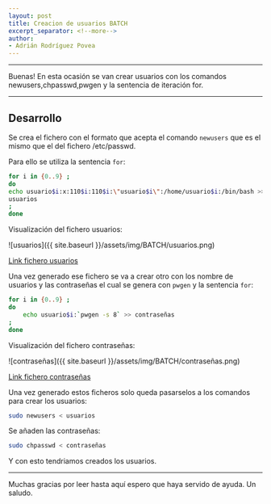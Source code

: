 ```yaml
---
layout: post
title: Creacion de usuarios BATCH
excerpt_separator: <!--more-->
author:
- Adrián Rodríguez Povea
---
```


***

Buenas! En esta ocasión se van crear usuarios con los comandos newusers,chpasswd,pwgen y la sentencia de iteración for.

***

<!--more-->

## Desarrollo

Se crea el fichero con el formato que acepta el comando `newusers` que es el mismo que el del fichero /etc/passwd.    

Para ello se utiliza la sentencia `for`:    

```bash
for i in {0..9} ;
do
echo usuario$i:x:110$i:110$i:\"usuario$i\":/home/usuario$i:/bin/bash >>
usuarios
;
done
```

Visualización del fichero usuarios:    

![usuarios]({{ site.baseurl }}/assets/img/BATCH/usuarios.png)    

[Link fichero usuarios](https://github.com/arpovea/arpovea.github.io/blob/master/assets/img/Hping3yNetCat/escenariotrasnporte2.mn)    

Una vez generado ese fichero se va a crear otro con los nombre de usuarios y las contraseñas el cual se genera con `pwgen` y la sentencia `for`:    

```bash
for i in {0..9} ;
do
	echo usuario$i:`pwgen -s 8` >> contraseñas
;
done
```
Visualización del fichero contraseñas:    

![contraseñas]({{ site.baseurl }}/assets/img/BATCH/contraseñas.png)    

[Link fichero contraseñas](https://github.com/arpovea/arpovea.github.io/blob/master/assets/img/Hping3yNetCat/escenariotrasnporte2.mn)

Una vez generado estos ficheros solo queda pasarselos a los comandos para crear los usuarios:

```bash
sudo newusers < usuarios
```

Se añaden las contraseñas:    

```bash
sudo chpasswd < contraseñas
```
Y con esto tendriamos creados los usuarios.    

***

Muchas gracias por leer hasta aquí espero que haya servido de ayuda. Un saludo.    